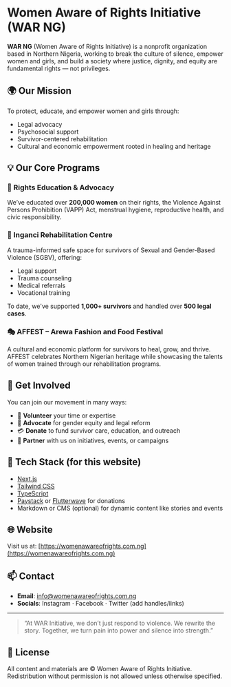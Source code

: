 # Women Aware of Rights Initiative (WAR NG)

**WAR NG** (Women Aware of Rights Initiative) is a nonprofit organization based in Northern Nigeria, working to break the culture of silence, empower women and girls, and build a society where justice, dignity, and equity are fundamental rights — not privileges.

## 🌍 Our Mission

To protect, educate, and empower women and girls through:

- Legal advocacy
- Psychosocial support
- Survivor-centered rehabilitation
- Cultural and economic empowerment rooted in healing and heritage

## 💡 Our Core Programs

### 🧭 Rights Education & Advocacy

We’ve educated over **200,000 women** on their rights, the Violence Against Persons Prohibition (VAPP) Act, menstrual hygiene, reproductive health, and civic responsibility.

### 🏥 Inganci Rehabilitation Centre

A trauma-informed safe space for survivors of Sexual and Gender-Based Violence (SGBV), offering:

- Legal support
- Trauma counseling
- Medical referrals
- Vocational training

To date, we've supported **1,000+ survivors** and handled over **500 legal cases**.

### 🎭 AFFEST – Arewa Fashion and Food Festival

A cultural and economic platform for survivors to heal, grow, and thrive. AFFEST celebrates Northern Nigerian heritage while showcasing the talents of women trained through our rehabilitation programs.

## 🔗 Get Involved

You can join our movement in many ways:

- 🤝 **Volunteer** your time or expertise
- 💬 **Advocate** for gender equity and legal reform
- 💳 **Donate** to fund survivor care, education, and outreach
- 📣 **Partner** with us on initiatives, events, or campaigns

## 🚀 Tech Stack (for this website)

- [Next.js](https://nextjs.org/)
- [Tailwind CSS](https://tailwindcss.com/)
- [TypeScript](https://www.typescriptlang.org/)
- [Paystack](https://paystack.com/) or [Flutterwave](https://flutterwave.com/) for donations
- Markdown or CMS (optional) for dynamic content like stories and events

## 🌐 Website

Visit us at: [https://womenawareofrights.com.ng](https://womenawareofrights.com.ng)

## 📫 Contact

- **Email**: info@womenawareofrights.com.ng
- **Socials**: Instagram · Facebook · Twitter (add handles/links)

---

> “At WAR Initiative, we don’t just respond to violence. We rewrite the story. Together, we turn pain into power and silence into strength.”

## 📜 License

All content and materials are © Women Aware of Rights Initiative. Redistribution without permission is not allowed unless otherwise specified.
